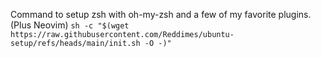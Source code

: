 Command to setup zsh with oh-my-zsh and a few of my favorite plugins. (Plus Neovim)
`sh -c "$(wget https://raw.githubusercontent.com/Reddimes/ubuntu-setup/refs/heads/main/init.sh -O -)"`
